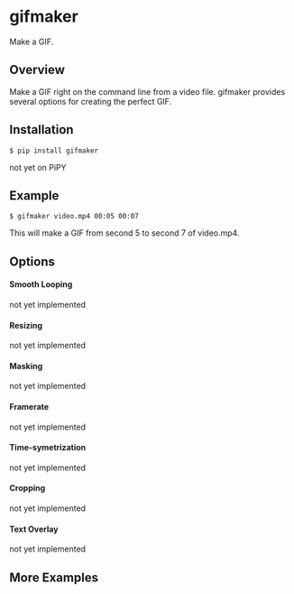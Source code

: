 # gifmaker

Make a GIF.

## Overview

Make a GIF right on the command line from a video file. gifmaker provides several options for creating the perfect GIF. 

## Installation

```
$ pip install gifmaker
```

not yet on PiPY

## Example

```
$ gifmaker video.mp4 00:05 00:07
```

This will make a GIF from second 5 to second 7 of video.mp4.

## Options

#### Smooth Looping

not yet implemented

#### Resizing

not yet implemented

#### Masking

not yet implemented

#### Framerate

not yet implemented

#### Time-symetrization

not yet implemented

#### Cropping

not yet implemented

#### Text Overlay

not yet implemented

## More Examples
